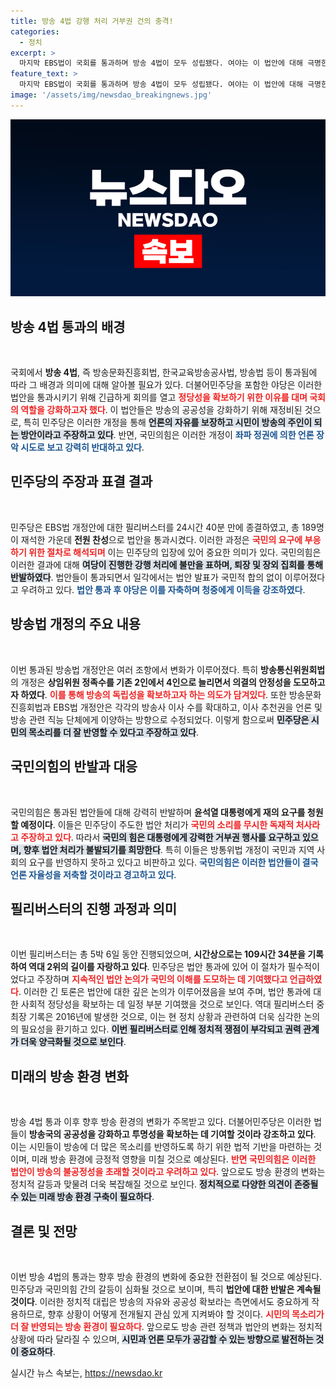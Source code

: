 ```yaml
---
title: 방송 4법 강행 처리 거부권 건의 충격!
categories:
  - 정치
excerpt: >
  마지막 EBS법이 국회를 통과하며 방송 4법이 모두 성립됐다. 여야는 이 법안에 대해 극명한 의견 대립을 보이고 있으며, 국민의힘은 윤 대통령에게 재의 요구를 건의할 예정이다. 필리버스터 과정에서 역대 두 번째로 긴 토론이 이어진 가운데, 여야 대치가 더욱 격화될 전망이다. 클릭 필수!
feature_text: >
  마지막 EBS법이 국회를 통과하며 방송 4법이 모두 성립됐다. 여야는 이 법안에 대해 극명한 의견 대립을 보이고 있으며, 국민의힘은 윤 대통령에게 재의 요구를 건의할 예정이다. 필리버스터 과정에서 역대 두 번째로 긴 토론이 이어진 가운데, 여야 대치가 더욱 격화될 전망이다. 클릭 필수!
image: '/assets/img/newsdao_breakingnews.jpg'
---
```


<p><img src="/assets/img/newsdao_breakingnews.jpg" alt="koreaapp 속보" /></p>

<h2 data-ke-size="size26">방송 4법 통과의 배경</h2>

<p data-ke-size="size16">&nbsp;</p>

<p>국회에서 <b>방송 4법</b>, 즉 방송문화진흥회법, 한국교육방송공사법, 방송법 등이 통과됨에 따라 그 배경과 의미에 대해 알아볼 필요가 있다. 더불어민주당을 포함한 야당은 이러한 법안을 통과시키기 위해 긴급하게 회의를 열고 <b><span style="color: #ee2323;">정당성을 확보하기 위한 이유를 대며 국회의 역할을 강화하고자 했다</span></b>. 이 법안들은 방송의 공공성을 강화하기 위해 재정비된 것으로, 특히 민주당은 이러한 개정을 통해 <b><span style="background-color: #21538527;">언론의 자유를 보장하고 시민이 방송의 주인이 되는 방안이라고 주장하고 있다</span></b>. 반면, 국민의힘은 이러한 개정이 <b><span style="color: #1a5490;">좌파 정권에 의한 언론 장악 시도로 보고 강력히 반대하고 있다</span></b>.</p>

<h2 data-ke-size="size26">민주당의 주장과 표결 결과</h2>

<p data-ke-size="size16">&nbsp;</p>

<p>민주당은 EBS법 개정안에 대한 필리버스터를 24시간 40분 만에 종결하였고, 총 189명이 재석한 가운데 <b>전원 찬성</b>으로 법안을 통과시켰다. 이러한 과정은 <b><span style="color: #ee2323;">국민의 요구에 부응하기 위한 절차로 해석되며</span></b> 이는 민주당의 입장에 있어 중요한 의미가 있다. 국민의힘은 이러한 결과에 대해 <b><span style="background-color: #21538527;">여당이 진행한 강행 처리에 불만을 표하며, 퇴장 및 장외 집회를 통해 반발하였다</span></b>. 법안들이 통과되면서 일각에서는 법안 발표가 국민적 합의 없이 이루어졌다고 우려하고 있다. <b><span style="color: #1a5490;">법안 통과 후 야당은 이를 자축하며 청중에게 이득을 강조하였다</span></b>.</p>

<h2 data-ke-size="size26">방송법 개정의 주요 내용</h2>

<p data-ke-size="size16">&nbsp;</p>

<p>이번 통과된 방송법 개정안은 여러 조항에서 변화가 이루어졌다. 특히 <b>방송통신위원회법</b>의 개정은 <b>상임위원 정족수를 기존 2인에서 4인으로 늘리면서 의결의 안정성을 도모하고자 하였다</b>. <b><span style="color: #ee2323;">이를 통해 방송의 독립성을 확보하고자 하는 의도가 담겨있다</span></b>. 또한 방송문화진흥회법과 EBS법 개정안은 각각의 방송사 이사 수를 확대하고, 이사 추천권을 언론 및 방송 관련 직능 단체에게 이양하는 방향으로 수정되었다. 이렇게 함으로써 <b><span style="background-color: #21538527;">민주당은 시민의 목소리를 더 잘 반영할 수 있다고 주장하고 있다</span></b>.</p>

<h2 data-ke-size="size26">국민의힘의 반발과 대응</h2>

<p data-ke-size="size16">&nbsp;</p>

<p>국민의힘은 통과된 법안들에 대해 강력히 반발하며 <b>윤석열 대통령에게 재의 요구를 청원할 예정이다</b>. 이들은 민주당이 주도한 법안 처리가 <b><span style="color: #ee2323;">국민의 소리를 무시한 독재적 처사라고 주장하고 있다</span></b>. 따라서 <b><span style="background-color: #21538527;">국민의 힘은 대통령에게 강력한 거부권 행사를 요구하고 있으며, 향후 법안 처리가 불발되기를 희망한다</span></b>. 특히 이들은 방통위법 개정이 국민과 지역 사회의 요구를 반영하지 못하고 있다고 비판하고 있다. <b><span style="color: #1a5490;">국민의힘은 이러한 법안들이 결국 언론 자율성을 저축할 것이라고 경고하고 있다</span></b>.</p>

<h2 data-ke-size="size26">필리버스터의 진행 과정과 의미</h2>

<p data-ke-size="size16">&nbsp;</p>

<p>이번 필리버스터는 총 5박 6일 동안 진행되었으며, <b>시간상으로는 109시간 34분을 기록하여 역대 2위의 길이를 자랑하고 있다</b>. 민주당은 법안 통과에 있어 이 절차가 필수적이었다고 주장하며 <b><span style="color: #ee2323;">지속적인 법안 논의가 국민의 이해를 도모하는 데 기여했다고 언급하였다</span></b>. 이러한 긴 토론은 법안에 대한 깊은 논의가 이루어졌음을 보여 주며, 법안 통과에 대한 사회적 정당성을 확보하는 데 일정 부분 기여했을 것으로 보인다. 역대 필리버스터 중 최장 기록은 2016년에 발생한 것으로, 이는 현 정치 상황과 관련하여 더욱 심각한 논의의 필요성을 환기하고 있다. <b><span style="background-color: #21538527;">이번 필리버스터로 인해 정치적 쟁점이 부각되고 권력 관계가 더욱 양극화될 것으로 보인다</span></b>.</p>

<h2 data-ke-size="size26">미래의 방송 환경 변화</h2>

<p data-ke-size="size16">&nbsp;</p>

<p>방송 4법 통과 이후 향후 방송 환경의 변화가 주목받고 있다. 더불어민주당은 이러한 법들이 <b>방송국의 공공성을 강화하고 투명성을 확보하는 데 기여할 것이라 강조하고 있다</b>. 이는 시민들이 방송에 더 많은 목소리를 반영하도록 하기 위한 법적 기반을 마련하는 것이며, 미래 방송 환경에 긍정적 영향을 미칠 것으로 예상된다. <b><span style="color: #ee2323;">반면 국민의힘은 이러한 법안이 방송의 불공정성을 초래할 것이라고 우려하고 있다</span></b>. 앞으로도 방송 환경의 변화는 정치적 갈등과 맞물려 더욱 복잡해질 것으로 보인다. <b><span style="background-color: #21538527;">정치적으로 다양한 의견이 존중될 수 있는 미래 방송 환경 구축이 필요하다</span></b>. </p>

<h2 data-ke-size="size26">결론 및 전망</h2>

<p data-ke-size="size16">&nbsp;</p>

<p>이번 방송 4법의 통과는 향후 방송 환경의 변화에 중요한 전환점이 될 것으로 예상된다. 민주당과 국민의힘 간의 갈등이 심화될 것으로 보이며, 특히 <b>법안에 대한 반발은 계속될 것이다</b>. 이러한 정치적 대립은 방송의 자유와 공공성 확보라는 측면에서도 중요하게 작용하므로, 향후 상황이 어떻게 전개될지 관심 있게 지켜봐야 할 것이다. <b><span style="color: #ee2323;">시민의 목소리가 더 잘 반영되는 방송 환경이 필요하다</span></b>. 앞으로도 방송 관련 정책과 법안의 변화는 정치적 상황에 따라 달라질 수 있으며, <b><span style="background-color: #21538527;">시민과 언론 모두가 공감할 수 있는 방향으로 발전하는 것이 중요하다</span></b>.</p>
실시간 뉴스 속보는, <a href="https://newsdao.kr" rel="dofollow">https://newsdao.kr</a>


